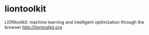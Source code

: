 # liontoolkit
LIONtoolkit: machine learning and intelligent optimization through the browser http://liontoolkit.org
